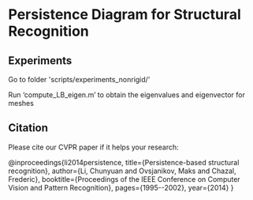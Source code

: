 # Persistence Diagram for Structural Recognition

## Experiments

Go to folder 'scripts/experiments_nonrigid/'

Run ‘compute_LB_eigen.m’ to obtain the eigenvalues and eigenvector for meshes


## Citation
Please cite our CVPR paper if it helps your research:

@inproceedings{li2014persistence,
  title={Persistence-based structural recognition},
  author={Li, Chunyuan and Ovsjanikov, Maks and Chazal, Frederic},
  booktitle={Proceedings of the IEEE Conference on Computer Vision and Pattern Recognition},
  pages={1995--2002},
  year={2014}
}
